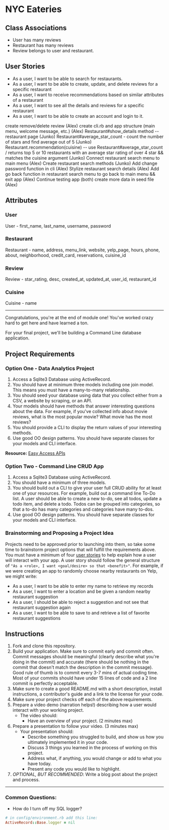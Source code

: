 # NYC Eateries


## Class Associations

* User has many reviews
* Restaurant has many reviews
* Review belongs to user and restaurant.


## User Stories

* As a user, I want to be able to search for restaurants.
* As a user, I want to be able to create, update, and delete reviews for a specific restaurant
* As a user, I want to receive recommendations based on similar attributes of a restaurant
* As a user, I want to see all the details and reviews for a specific restaurant
* As a user, I want to be able to create an account and login to it.

<!-- // TODO Create user login feature (Alex) -->
<!-- // TODO --> create remove/delete review (Alex)
<!-- // TODO --> create cli.rb and app structure (main menu, welcome message, etc.) (Alex)
<!-- // TODO --> Restaurant#show_details method -- restaurant page (Junko)
<!-- // TODO --> Restaurant#average_star_count - count the number of stars and find average out of 5 (Junko)
<!-- // TODO --> Restaurant.recommendation(cuisine) -- use Restaurant#average_star_count / returns top 5 or 10 restaurants with an average star rating of over 4 star && matches the cuisine argument (Junko)

<!-- TODO --> Connect restaurant search menu to main menu (Alex)
<!-- TODO --> Create restaurant search methods (Junko)
<!-- TODO --> Add change password function in cli (Alex)
<!-- TODO --> Stylize restaurant search details (Alex)
<!-- TODO --> Add go back function in restaurant search menu to go back to main menu && exit app (Alex)
<!-- TODO --> Continue testing app (both)
<!-- TODO --> create more data in seed file (Alex)


## Attributes

### User
User - first_name, last_name, username, password

### Restaurant
Restaurant - name, address, menu_link, website, yelp_page, hours, phone, about, neighborhood, credit_card, reservations, cuisine_id

### Review
Review - star_rating, desc, created_at, updated_at, user_id, restaurant_id

### Cuisine
Cuisine - name


-----
Congratulations, you're at the end of module one! You've worked crazy hard to get here and have learned a ton.

For your final project, we'll be building a Command Line database application.


## Project Requirements

### Option One - Data Analytics Project

1. Access a Sqlite3 Database using ActiveRecord.
2. You should have at minimum three models including one join model. This means you must have a many-to-many relationship.
3. You should seed your database using data that you collect either from a CSV, a website by scraping, or an API.
4. Your models should have methods that answer interesting questions about the data. For example, if you've collected info about movie reviews, what is the most popular movie? What movie has the most reviews?
5. You should provide a CLI to display the return values of your interesting methods.  
6. Use good OO design patterns. You should have separate classes for your models and CLI interface.

  **Resource:** [Easy Access APIs](https://github.com/learn-co-curriculum/easy-access-apis)

### Option Two - Command Line CRUD App

1. Access a Sqlite3 Database using ActiveRecord.
2. You should have a minimum of three models.
3. You should build out a CLI to give your user full CRUD ability for at least one of your resources. For example, build out a command line To-Do list. A user should be able to create a new to-do, see all todos, update a todo item, and delete a todo. Todos can be grouped into categories, so that a to-do has many categories and categories have many to-dos.
4. Use good OO design patterns. You should have separate classes for your models and CLI interface.

### Brainstorming and Proposing a Project Idea

Projects need to be approved prior to launching into them, so take some time to brainstorm project options that will fulfill the requirements above.  You must have a minimum of four [user stories](https://en.wikipedia.org/wiki/User_story) to help explain how a user will interact with your app.  A user story should follow the general structure of `"As a <role>, I want <goal/desire> so that <benefit>"`. For example, if we were creating an app to randomly choose nearby restaurants on Yelp, we might write:

* As a user, I want to be able to enter my name to retrieve my records
* As a user, I want to enter a location and be given a random nearby restaurant suggestion
* As a user, I should be able to reject a suggestion and not see that restaurant suggestion again
* As a user, I want to be able to save to and retrieve a list of favorite restaurant suggestions

## Instructions

1. Fork and clone this repository.
2. Build your application. Make sure to commit early and commit often. Commit messages should be meaningful (clearly describe what you're doing in the commit) and accurate (there should be nothing in the commit that doesn't match the description in the commit message). Good rule of thumb is to commit every 3-7 mins of actual coding time. Most of your commits should have under 15 lines of code and a 2 line commit is perfectly acceptable.
3. Make sure to create a good README.md with a short description, install instructions, a contributor's guide and a link to the license for your code.
4. Make sure your project checks off each of the above requirements.
5. Prepare a video demo (narration helps!) describing how a user would interact with your working project.
    * The video should:
      - Have an overview of your project. (2 minutes max)
6. Prepare a presentation to follow your video. (3 minutes max)
    * Your presentation should:
      - Describe something you struggled to build, and show us how you ultimately implemented it in your code.
      - Discuss 3 things you learned in the process of working on this project.
      - Address what, if anything, you would change or add to what you have today.
      - Present any code you would like to highlight.   
7. *OPTIONAL, BUT RECOMMENDED*: Write a blog post about the project and process.

---
### Common Questions:
- How do I turn off my SQL logger?
```ruby
# in config/environment.rb add this line:
ActiveRecord::Base.logger = nil
```
